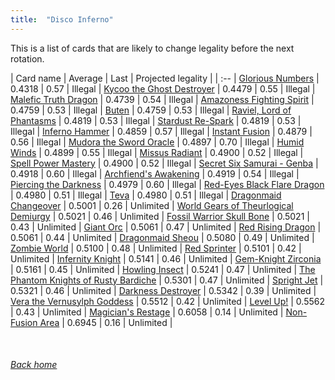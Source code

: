 ```yaml
---
title:  "Disco Inferno"
---
```


This is a list of cards that are likely to change legality before the next rotation.

| Card name | Average | Last | Projected legality |
| :-- |
[Glorious Numbers](https://db.ygoprodeck.com/card/?search=Glorious%20Numbers) | 0.4318 | 0.57 | Illegal |
[Kycoo the Ghost Destroyer](https://db.ygoprodeck.com/card/?search=Kycoo%20the%20Ghost%20Destroyer) | 0.4479 | 0.55 | Illegal |
[Malefic Truth Dragon](https://db.ygoprodeck.com/card/?search=Malefic%20Truth%20Dragon) | 0.4739 | 0.54 | Illegal |
[Amazoness Fighting Spirit](https://db.ygoprodeck.com/card/?search=Amazoness%20Fighting%20Spirit) | 0.4759 | 0.53 | Illegal |
[Buten](https://db.ygoprodeck.com/card/?search=Buten) | 0.4759 | 0.53 | Illegal |
[Raviel, Lord of Phantasms](https://db.ygoprodeck.com/card/?search=Raviel,%20Lord%20of%20Phantasms) | 0.4819 | 0.53 | Illegal |
[Stardust Re-Spark](https://db.ygoprodeck.com/card/?search=Stardust%20Re-Spark) | 0.4819 | 0.53 | Illegal |
[Inferno Hammer](https://db.ygoprodeck.com/card/?search=Inferno%20Hammer) | 0.4859 | 0.57 | Illegal |
[Instant Fusion](https://db.ygoprodeck.com/card/?search=Instant%20Fusion) | 0.4879 | 0.56 | Illegal |
[Mudora the Sword Oracle](https://db.ygoprodeck.com/card/?search=Mudora%20the%20Sword%20Oracle) | 0.4897 | 0.70 | Illegal |
[Humid Winds](https://db.ygoprodeck.com/card/?search=Humid%20Winds) | 0.4899 | 0.55 | Illegal |
[Missus Radiant](https://db.ygoprodeck.com/card/?search=Missus%20Radiant) | 0.4900 | 0.52 | Illegal |
[Spell Power Mastery](https://db.ygoprodeck.com/card/?search=Spell%20Power%20Mastery) | 0.4900 | 0.52 | Illegal |
[Secret Six Samurai - Genba](https://db.ygoprodeck.com/card/?search=Secret%20Six%20Samurai%20-%20Genba) | 0.4918 | 0.60 | Illegal |
[Archfiend's Awakening](https://db.ygoprodeck.com/card/?search=Archfiend's%20Awakening) | 0.4919 | 0.54 | Illegal |
[Piercing the Darkness](https://db.ygoprodeck.com/card/?search=Piercing%20the%20Darkness) | 0.4979 | 0.60 | Illegal |
[Red-Eyes Black Flare Dragon](https://db.ygoprodeck.com/card/?search=Red-Eyes%20Black%20Flare%20Dragon) | 0.4980 | 0.51 | Illegal |
[Teva](https://db.ygoprodeck.com/card/?search=Teva) | 0.4980 | 0.51 | Illegal |
[Dragonmaid Changeover](https://db.ygoprodeck.com/card/?search=Dragonmaid%20Changeover) | 0.5001 | 0.26 | Unlimited |
[World Gears of Theurlogical Demiurgy](https://db.ygoprodeck.com/card/?search=World%20Gears%20of%20Theurlogical%20Demiurgy) | 0.5021 | 0.46 | Unlimited |
[Fossil Warrior Skull Bone](https://db.ygoprodeck.com/card/?search=Fossil%20Warrior%20Skull%20Bone) | 0.5021 | 0.43 | Unlimited |
[Giant Orc](https://db.ygoprodeck.com/card/?search=Giant%20Orc) | 0.5061 | 0.47 | Unlimited |
[Red Rising Dragon](https://db.ygoprodeck.com/card/?search=Red%20Rising%20Dragon) | 0.5061 | 0.44 | Unlimited |
[Dragonmaid Sheou](https://db.ygoprodeck.com/card/?search=Dragonmaid%20Sheou) | 0.5080 | 0.49 | Unlimited |
[Zombie World](https://db.ygoprodeck.com/card/?search=Zombie%20World) | 0.5100 | 0.48 | Unlimited |
[Red Sprinter](https://db.ygoprodeck.com/card/?search=Red%20Sprinter) | 0.5101 | 0.42 | Unlimited |
[Infernity Knight](https://db.ygoprodeck.com/card/?search=Infernity%20Knight) | 0.5141 | 0.46 | Unlimited |
[Gem-Knight Zirconia](https://db.ygoprodeck.com/card/?search=Gem-Knight%20Zirconia) | 0.5161 | 0.45 | Unlimited |
[Howling Insect](https://db.ygoprodeck.com/card/?search=Howling%20Insect) | 0.5241 | 0.47 | Unlimited |
[The Phantom Knights of Rusty Bardiche](https://db.ygoprodeck.com/card/?search=The%20Phantom%20Knights%20of%20Rusty%20Bardiche) | 0.5301 | 0.47 | Unlimited |
[Spright Jet](https://db.ygoprodeck.com/card/?search=Spright%20Jet) | 0.5321 | 0.46 | Unlimited |
[Darkness Destroyer](https://db.ygoprodeck.com/card/?search=Darkness%20Destroyer) | 0.5342 | 0.39 | Unlimited |
[Vera the Vernusylph Goddess](https://db.ygoprodeck.com/card/?search=Vera%20the%20Vernusylph%20Goddess) | 0.5512 | 0.42 | Unlimited |
[Level Up!](https://db.ygoprodeck.com/card/?search=Level%20Up!) | 0.5562 | 0.43 | Unlimited |
[Magician's Restage](https://db.ygoprodeck.com/card/?search=Magician's%20Restage) | 0.6058 | 0.14 | Unlimited |
[Non-Fusion Area](https://db.ygoprodeck.com/card/?search=Non-Fusion%20Area) | 0.6945 | 0.16 | Unlimited |

<br>

###### [Back home](index)